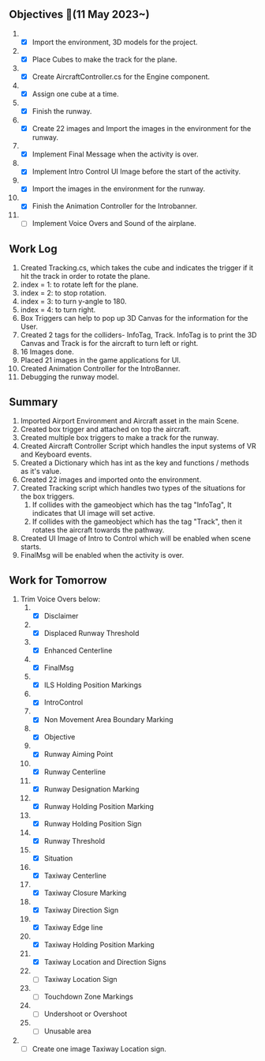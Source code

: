 ## Objectives  :notebook_with_decorative_cover:(11 May 2023~)

1. - [x] Import the environment, 3D models for the project.
2. - [x] Place Cubes to make the track for the plane.
3. - [x] Create AircraftController.cs for the Engine component.
4. - [x] Assign one cube at a time.
5. - [x] Finish the runway.
6. - [x] Create 22 images and Import the images in the environment for the runway.
7. - [x] Implement Final Message when the activity is over.
8. - [x] Implement Intro Control UI Image before the start of the activity.
9. - [x] Import the images in the environment for the runway.
10. - [x] Finish the Animation Controller for the Introbanner.
11. - [ ] Implement Voice Overs and Sound of the airplane.

## Work Log
1. Created Tracking.cs, which takes the cube and indicates the trigger if it hit the track in order to rotate the plane.
2. index = 1: to rotate left for the plane.
3. index = 2: to stop rotation.
4. index = 3: to turn y-angle to 180.
5. index = 4: to turn right.
6. Box Triggers can help to pop up 3D Canvas for the information for the User.
7. Created 2 tags for the colliders- InfoTag, Track. InfoTag is to print the 3D Canvas and Track is for the aircraft to turn left or right.
8. 16 Images done.
9. Placed 21 images in the game applications for UI.
10. Created Animation Controller for the IntroBanner.
11. Debugging the runway model.

## Summary
1. Imported Airport Environment and Aircraft asset in the main Scene.
2. Created box trigger and attached on top the aircraft.
3. Created multiple box triggers to make a track for the runway.
4. Created Aircraft Controller Script which handles the input systems of VR and Keyboard events.
5. Created a Dictionary which has int as the key and functions / methods as it's value.
6. Created 22 images and imported onto the environment.
7. Created Tracking script which handles two types of the situations for the box triggers.
    1. If collides with the gameobject which has the tag "InfoTag", It indicates that UI image will set active.
    2. If collides with the gameobject which has the tag "Track", then it rotates the aircraft towards the pathway.
8. Created UI Image of Intro to Control which will be enabled when scene starts.
9. FinalMsg will be enabled when the activity is over.

## Work for Tomorrow
1. Trim Voice Overs below:
    1. - [x] Disclaimer
    2. - [x] Displaced Runway Threshold
    3. - [x] Enhanced Centerline
    4. - [x] FinalMsg
    5. - [x] ILS Holding Position Markings
    6. - [x] IntroControl
    7. - [x] Non Movement Area Boundary Marking
    8. - [x] Objective
    9. - [x] Runway Aiming Point
    10. - [x] Runway Centerline
    11. - [x] Runway Designation Marking
    12. - [x] Runway Holding Position Marking
    13. - [x] Runway Holding Position Sign
    14. - [x] Runway Threshold
    15. - [x] Situation
    16. - [x] Taxiway Centerline
    17. - [x] Taxiway Closure Marking
    18. - [x] Taxiway Direction Sign
    19. - [x] Taxiway Edge line
    20. - [x] Taxiway Holding Position Marking
    21. - [x] Taxiway Location and Direction Signs
    22. - [ ] Taxiway Location Sign
    23. - [ ] Touchdown Zone Markings
    24. - [ ] Undershoot or Overshoot
    25. - [ ] Unusable area
2. - [ ] Create one image Taxiway Location sign.
